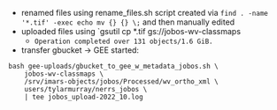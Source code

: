 * renamed files using rename_files.sh script created via `find . -name '*.tif' -exec echo mv {} {} \;` and then manually edited
* uploaded files using `gsutil cp *.tif gs://jobos-wv-classmaps
    * `Operation completed over 131 objects/1.6 GiB.`
* transfer gbucket -> GEE started:
```
bash gee-uploads/gbucket_to_gee_w_metadata_jobos.sh \
    jobos-wv-classmaps \
    /srv/imars-objects/jobos/Processed/wv_ortho_xml \
    users/tylarmurray/nerrs_jobos \
    | tee jobos_upload-2022_10.log
```

